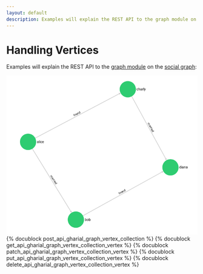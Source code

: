 ```yaml
---
layout: default
description: Examples will explain the REST API to the graph module on the social graph
---
```

Handling Vertices
=================

Examples will explain the REST API to the [graph module](../graphs.html)
on the [social graph](../graphs.html#the-social-graph):

![Social Example Graph](../images/social_graph.png)
{% docublock post_api_gharial_graph_vertex_collection %}
{% docublock get_api_gharial_graph_vertex_collection_vertex %}
{% docublock patch_api_gharial_graph_vertex_collection_vertex %}
{% docublock put_api_gharial_graph_vertex_collection_vertex %}
{% docublock delete_api_gharial_graph_vertex_collection_vertex %}
